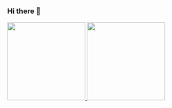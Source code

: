 ### Hi there 👋

<p align="left">
<a href="https://github.com/rangercyh">
  <img height="180em" src="https://github-readme-stats-eight-theta.vercel.app/api/top-langs/?username=riddance&layout=compact&langs_count=8&theme=algolia"/>
  <img height="180em" src="https://github-readme-stats-eight-theta.vercel.app/api?username=riddance&show_icons=true&theme=algolia&include_all_commits=true&count_private=true"/>
</a>
</p>
